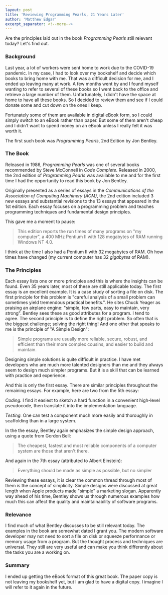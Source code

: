 ```yaml
---
layout: post
title: 'Reviewing Programming Pearls, 21 Years Later'
author: 'Matthew Edgar'
excerpt_separator: <!--more-->
---
```


Are the principles laid out in the book _Programming Pearls_ still relevant today? Let's find out.

<!--more-->

### Background

Last year, a lot of workers were sent home to work due to the COVID-19 pandemic. In my case, I had to look over my bookshelf and decide which books to bring home with me. That was a difficult decision for me, and I ended up leaving many at work. A few months went by and I found myself wanting to refer to several of these books so I went back to the office and retrieve a large number of them. Unfortunately, I didn't have the space at home to have all these books. So I decided to review them and see if I could donate some and cut down on the ones I keep. 

Fortunately some of them are available in digital eBook form, so I could simply switch to an eBook rather than paper. But some of them aren't cheap and I didn't want to spend money on an eBook unless I really felt it was worth it. 

The first such book was _Programming Pearls_, 2nd Edition by Jon Bentley.

### The Book

Released in 1986, _Programming Pearls_ was one of several books recommended by Steve McConnell in _Code Complete_. Released in 2000, the 2nd edition of _Programming Pearls_ was available to me and for the first time I had the opportunity to read this book by Jon Bentley.

Originally presented as a series of essays in the _Communications of the Association of Computing Machinery (ACM)_, the 2nd edition included 3 new essays and substantial revisions to the 13 essays that appeared in the 1st edition. Each essay focuses on a programming problem and teaches programming techniques and fundamental design principles. 

This gave me a moment to pause:

> This edition reports the run times of many programs on "my computer", a 400 MHz Pentium II with 128 megabytes of RAM running Windows NT 4.0.

I think at the time I also had a Pentium II with 32 megabytes of RAM. Oh how times have changed (my current computer has 32 _gigabytes_ of RAM).

### The Principles

Each essay lists one or more principles and this is where the insights can be found. Even 35 years later, most of these are still applicable today.  The first essay is an excellent example. It is a case study of sorting a file on disk. The first principle for this problem is "careful analysis of a small problem can sometimes yield tremendous practical benefits.". He sites Chuck Yeager as praising an airplane engine: "simple, few parts, easy to maintain, very strong". Bentley sees these as good attributes for a program. I tend to agree.  The second principle is to define the right problem. So often that is the biggest challenge; solving the right thing! And one other that speaks to me is the principle of "A Simple Design": 

> Simple programs are usually more reliable, secure, robust, and efficient than their more complex cousins, and easier to build and maintain.

Designing simple solutions is quite difficult in practice. I have met developers who are much more talented designers than me and they always seem to design much simpler programs. But it is a skill that can be learned with practice and experience. 

And this is only the first essay. There are similar principles throughout the remaining essays. For example, here are two from the 5th essay:

_Coding._ I find it easiest to sketch a hard function in a convenient high-level pseudocode, then translate it into the implementation language.

_Testing._ One can test a component much more easily and thoroughly in scaffolding than in a large system.

In the the essay, Bentley again emphasizes the simple design approach, using a quote from Gordon Bell:

> The cheapest, fastest and most reliable components of a computer system are those that aren't there.

And again in the 7th essay (attributed to Albert Einstein):

> Everything should be made as simple as possible, but no simpler

Reviewing these essays, it is clear the common thread through most of them is the concept of simplicity. Simple designs were discussed at great length when Apple products made "simple" a marketing slogan. Apparently way ahead of his time, Bentley shows us through numerous examples how much this can affect the quality and maintainability of software programs.

### Relevance

I find much of what Bentley discusses to be still relevant today. The examples in the book are somewhat dated I grant you. The modern software developer may not need to sort a file on disk or squeeze performance or memory usage from a program. But the thought process and techniques are universal. They still are very useful and can make you think differently about the tasks you are a working on. 

### Summary

I ended up getting the eBook format of this great book. The paper copy is not leaving my bookshelf yet, but I am glad to have a digital copy. I imagine I will refer to it again in the future.


